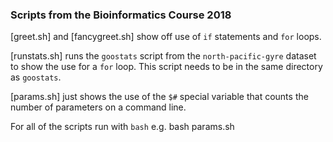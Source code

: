 ### Scripts from the Bioinformatics Course 2018

[greet.sh] and [fancygreet.sh] show off use of `if` statements and
`for` loops.

[runstats.sh] runs the `goostats` script from the `north-pacific-gyre`
dataset to show the use for a `for` loop. This script needs to be in the
same directory as `goostats`.

[params.sh] just shows the use of the `$#` special variable that
counts the number of parameters on a command line.

For all of the scripts run with `bash` e.g.
    bash params.sh

